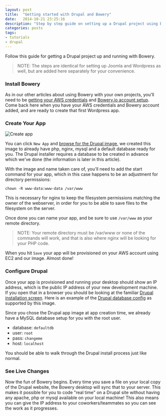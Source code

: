 ```yaml
---
layout: post
title:  "Getting started with Drupal and Bowery"
date:   2014-10-21 23:25:16
description: "Step by step guide on setting up a Drupal project using Bowery."
categories: posts
tags:
- tutorials
- drupal
---
```


Follow this guide for getting a Drupal project up and running with Bowery.

> NOTE: The steps are identical for setting up Joomla and Wordpress as well, but are added here separately for your convenience.

### Install Bowery

As in our other articles about using Bowery with your own projects, you'll need to be [getting your AWS credentials](http://docs.aws.amazon.com/general/latest/gr/getting-aws-sec-creds.html) and [Bowery.io account setup](/start/ "Click to read Getting Started"). Come back here when you have your AWS credentials and Bowery account added, and are ready to create that first Wordpress app.

### Create Your App

![Create app](http://bowery-blog.s3.amazonaws.com/desktop/drupal/drupal_app_screen.png "Example Drupal app configuration")

You can click `New App` and [browse for the Drupal image](http://bowery.io/images/), we created this image to already have php, nginx, mysql and a default database ready for you. The Drupal installer requires a database to be created in advance which we've done (the information is later in this article).

With the image and name taken care of, you'll need to add the start command for your app, which in this case happens to be an adjustment for directory permissions:

```
chown -R www-data:www-data /var/www
```

This is necessary for nginx to keep the filesystem permissions matching the owner of the webserver, in order for you to be able to save files to the filesystem on the server.

Once done you can name your app, and be sure to use `/var/www` as your remote directory.

> NOTE: Your remote directory must be /var/www or none of the commands will work, and that is also where nginx will be looking for your PHP code.

When you hit `Save` your app will be provisioned on your AWS account using EC2 and our image. Almost done!

### Configure Drupal

Once your app is provisioned and running your desktop should show an IP address, which is the public IP address of your new development machine. If you open that in a browser you should be looking at the familiar [Drupal installation screen](http://bowery-blog.s3.amazonaws.com/desktop/drupal/d7_installer.png). Here is an example of the [Drupal database config](http://bowery-blog.s3.amazonaws.com/desktop/drupal/d7_installer_db.png) as supported by this image.

Since you chose the Drupal app image at app creation time, we already have a MySQL database setup for you with the root user.

* database: `defaultdb`
* user: `root`
* pass: `changeme`
* host: `localhost`

You should be able to walk through the Drupal install process just like normal.

### See Live Changes

Now the fun of Bowery begins. Every time you save a file on your local copy of the Drupal website, the Bowery desktop will sync that to your server. This makes it possible for you to code "real time" on a Drupal site without having any apache, php or mysql available on your local machine! This also means you can give the IP address to your coworkers/teammates so you can see the work as it progresses.
